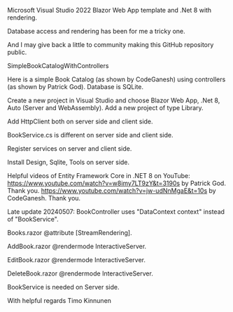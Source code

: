 Microsoft Visual Studio 2022 Blazor Web App template and .Net 8 with rendering. 

Database access and rendering has been for me a tricky one.

And I may give back a little to community making this GitHub repository public.

SimpleBookCatalogWithControllers

Here is a simple Book Catalog (as shown by CodeGanesh) using controllers (as shown by Patrick God). Database is SQLite.

Create a new project in Visual Studio and choose Blazor Web App, .Net 8, Auto (Server and WebAssembly).
Add a new project of type Library.

Add HttpClient both on server side and client side.

BookService.cs is different on server side and client side.

Register services on server and client side.

Install Design, Sqlite, Tools on server side.

Helpful videos of Entity Framework Core in .NET 8 on YouTube:
https://www.youtube.com/watch?v=w8imy7LT9zY&t=3190s by Patrick God. Thank you.
https://www.youtube.com/watch?v=jw-udNnMgaE&t=10s by CodeGanesh. Thank you.

Late update 20240507:
BookController uses "DataContext context" instead of "BookService".

Books.razor @attribute [StreamRendering].

AddBook.razor @rendermode InteractiveServer.

EditBook.razor @rendermode InteractiveServer.

DeleteBook.razor @rendermode InteractiveServer.

BookService is needed on Server side.

With helpful regards Timo Kinnunen
